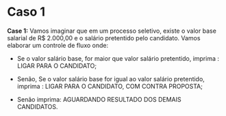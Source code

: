# Caso 1

**Case 1:** Vamos imaginar que em um processo seletivo, existe o valor base salarial de R$ 2.000,00 e o salário pretentido pelo candidato. Vamos elaborar um controle de fluxo onde:

* Se o valor salário base, for maior que valor salário pretentido, imprima : LIGAR PARA O CANDIDATO;

*  Senão, Se o valor salário base for igual ao valor salário pretentido, imprima : LIGAR PARA O CANDIDATO, COM CONTRA PROPOSTA;

* Senão imprima: AGUARDANDO RESULTADO DOS DEMAIS CANDIDATOS.
